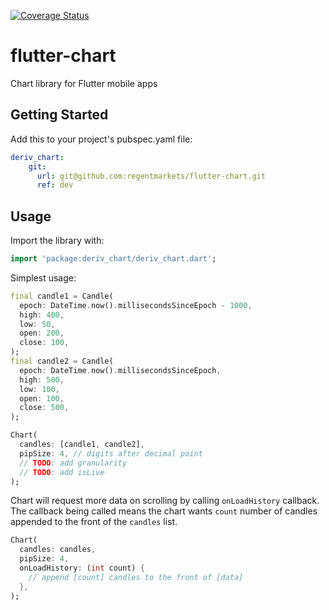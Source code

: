 [![Coverage Status](https://coveralls.io/repos/github/regentmarkets/flutter-chart/badge.svg?branch=pull/7&t=AA56dN)](https://coveralls.io/github/regentmarkets/flutter-chart?branch=pull/7)

# flutter-chart
Chart library for Flutter mobile apps

## Getting Started

Add this to your project's pubspec.yaml file:

```yaml
deriv_chart:
    git:
      url: git@github.com:regentmarkets/flutter-chart.git
      ref: dev
```

## Usage

Import the library with:

```dart
import 'package:deriv_chart/deriv_chart.dart';
```

Simplest usage:

```dart
final candle1 = Candle(
  epoch: DateTime.now().millisecondsSinceEpoch - 1000,
  high: 400,
  low: 50,
  open: 200,
  close: 100,
);
final candle2 = Candle(
  epoch: DateTime.now().millisecondsSinceEpoch,
  high: 500,
  low: 100,
  open: 100,
  close: 500,
);

Chart(
  candles: [candle1, candle2],
  pipSize: 4, // digits after decimal point
  // TODO: add granularity
  // TODO: add isLive
);
```

Chart will request more data on scrolling by calling `onLoadHistory` callback.
The callback being called means the chart wants `count` number of candles appended to the front of the `candles` list.

```dart
Chart(
  candles: candles,
  pipSize: 4,
  onLoadHistory: (int count) {
    // append [count] candles to the front of [data]
  },
);
```
